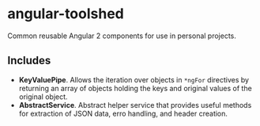 # angular-toolshed

Common reusable Angular 2 components for use in personal projects. 

## Includes

* **KeyValuePipe**. Allows the iteration over objects in `*ngFor` directives by returning an array of objects holding the keys and original values of the original object. 
* **AbstractService**. Abstract helper service that provides useful methods for extraction of JSON data, erro handling, and header creation.

